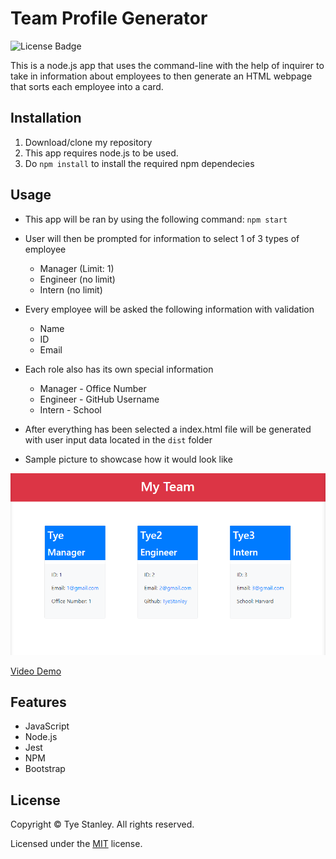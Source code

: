# Team Profile Generator

![License Badge](https://img.shields.io/github/license/TyeStanley/team-profile-generator)

This is a node.js app that uses the command-line with the help of inquirer to take in information about employees to then generate an HTML webpage that sorts each employee into a card.

## Installation

1. Download/clone my repository
2. This app requires node.js to be used.
3. Do `npm install` to install the required npm dependecies

## Usage

* This app will be ran by using the following command: `npm start`

* User will then be prompted for information to select 1 of 3 types of employee
  * Manager (Limit: 1)
  * Engineer (no limit)
  * Intern (no limit)

* Every employee will be asked the following information with validation
  * Name
  * ID
  * Email

* Each role also has its own special information
  * Manager - Office Number
  * Engineer - GitHub Username
  * Intern - School

* After everything has been selected a index.html file will be generated with user input data located in the `dist` folder

* Sample picture to showcase how it would look like

![Showcase](./src/team-profile-generator-demo-example.PNG)

[Video Demo](https://drive.google.com/file/d/1SE2Y4ZsGXy0GLbLkncT2f4bkuOIiwgGj/view?usp=sharing)

## Features

* JavaScript
* Node.js
* Jest
* NPM
* Bootstrap

## License

Copyright &copy; Tye Stanley. All rights reserved.
  
  Licensed under the [MIT](LICENSE) license.